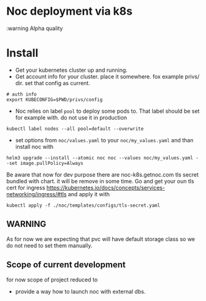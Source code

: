 # Noc deployment via k8s


:warning Alpha quality


# Install 

* Get your kubernetes cluster up and running.
* Get account info for your cluster. place it somewhere. fox example privs/ dir.
 set that config as current.   
```
# auth info
export KUBECONFIG=$PWD/privs/config
```
* Noc relies on label `pool` to deploy some pods to. That label should be set for example with. 
do not use it in production

```
kubectl label nodes --all pool=default --overwrite
```

* set options from `noc/values.yaml` to your `noc/my_values.yaml` 
and than install noc with 
```
helm3 upgrade --install --atomic noc noc --values noc/my_values.yaml --set image.pullPolicy=Always
```

Be aware that now for dev purpose there are noc-k8s.getnoc.com tls secret 
bundled with chart. it will be remove in some time. 
Go and get your oun tls cert for ingress 
https://kubernetes.io/docs/concepts/services-networking/ingress/#tls 
and apply it with 
```
kubectl apply -f ./noc/templates/configs/tls-secret.yaml
```

## WARNING

As for now we are expecting that pvc will have default storage class 
so we do not need to set them manually.

## Scope of current development

for now scope of project reduced to
* provide a way how to launch noc with external dbs. 

